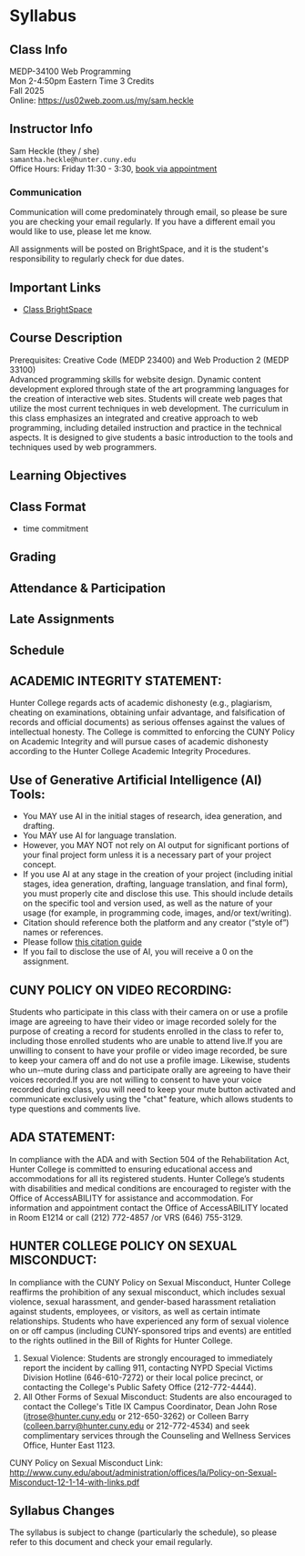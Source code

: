 # Syllabus

## Class Info
MEDP-34100 Web Programming  
Mon 2-4:50pm Eastern Time
3 Credits  
Fall 2025  
Online: https://us02web.zoom.us/my/sam.heckle

## Instructor Info
Sam Heckle (they / she)  
`samantha.heckle@hunter.cuny.edu`  
Office Hours: Friday 11:30 - 3:30, [book via appointment](https://calendly.com/samanthaheckle/30min)

### Communication
Communication will come predominately through email, so please be sure you are checking your email regularly. If you have a different email you would like to use, please let me know. 

All assignments will be posted on BrightSpace, and it is the student's responsibility to regularly check for due dates.

## Important Links
* [Class BrightSpace](https://brightspace.cuny.edu/d2l/le/content/930144/Home)

## Course Description
Prerequisites: Creative Code (MEDP 23400) and Web Production 2 (MEDP 33100)  
Advanced programming skills for website design. Dynamic content development explored through state of the art programming languages for the creation of interactive web sites. Students will create web pages that utilize the most current techniques in web development.  The curriculum in this class emphasizes an integrated and creative approach to web programming, including detailed instruction and practice in the technical aspects. It is designed to give students a basic introduction to the tools and techniques used by web programmers. 

## Learning Objectives

## Class Format
- time commitment
## Grading

## Attendance & Participation

## Late Assignments

## Schedule

## ACADEMIC INTEGRITY STATEMENT:  

Hunter College regards acts of academic dishonesty (e.g., plagiarism, cheating on examinations, obtaining unfair advantage, and falsification of records and official documents) as serious offenses against the values of intellectual honesty.  The College is committed to enforcing the CUNY Policy on Academic Integrity and will pursue cases of academic dishonesty according to the Hunter College Academic Integrity Procedures. 

## Use of Generative Artificial Intelligence (AI) Tools:
* You MAY use AI in the initial stages of research, idea generation, and drafting.
* You MAY use AI for language translation.
* However, you MAY NOT not rely on AI output for significant portions of your final project form unless it is a necessary part of your project concept.
* If you use AI at any stage in the creation of your project (including initial stages, idea generation, drafting, language translation, and final form), you must properly cite and disclose this use. This should include details on the specific tool and version used, as well as the nature of your usage (for example, in programming code, images, and/or text/writing).
* Citation should reference both the platform and any creator (“style of”) names or references.
* Please follow [this citation guide](https://guides.library.harvard.edu/c.php?g=1330621&p=10046069)
* If you fail to disclose the use of AI, you will receive a 0 on the assignment.

## CUNY POLICY ON VIDEO RECORDING:  

Students who participate in this class with their camera on or use a profile image are agreeing to have their video or image recorded solely for the purpose of creating a record for students enrolled in the class to refer to, including those enrolled students who are unable to attend live.If you are unwilling to consent to have your profile or video image recorded, be sure to keep your camera off and do not use a profile image. Likewise, students who un-­‐mute during class and participate orally are agreeing to have their voices recorded.If you are not willing to consent to have your voice recorded during class, you will need to keep your mute button activated and communicate exclusively using the "chat" feature, which allows students to type questions and comments live. 

## ADA STATEMENT:  

In compliance with the ADA and with Section 504 of the Rehabilitation Act, Hunter College is committed to ensuring educational access and accommodations for all its registered students. Hunter College’s students with disabilities and medical conditions are encouraged to register with the Office of AccessABILITY for assistance and accommodation. For information and appointment contact the Office of AccessABILITY located in Room E1214 or call (212) 772-4857 /or VRS (646) 755-3129. 

## HUNTER COLLEGE POLICY ON SEXUAL MISCONDUCT: 

In compliance with the CUNY Policy on Sexual Misconduct, Hunter College reaffirms the prohibition of any sexual misconduct, which includes sexual violence, sexual harassment, and gender-based harassment retaliation against students, employees, or visitors, as well as certain intimate relationships. Students who have experienced any form of sexual violence on or off campus (including CUNY-sponsored trips and events) are entitled to the rights outlined in the Bill of Rights for Hunter College. 
1) Sexual Violence: Students are strongly encouraged to immediately report the incident by calling 911, contacting NYPD Special Victims Division Hotline (646-610-7272) or their local police precinct, or contacting the College's Public Safety Office (212-772-4444). 
2) All Other Forms of Sexual Misconduct: Students are also encouraged to contact the College's Title IX Campus Coordinator, Dean John Rose (jtrose@hunter.cuny.edu or 212-650-3262) or Colleen Barry (colleen.barry@hunter.cuny.edu or 212-772-4534) and seek complimentary services through the Counseling and Wellness Services Office, Hunter East 1123. 

CUNY Policy on Sexual Misconduct Link: http://www.cuny.edu/about/administration/offices/la/Policy-on-Sexual-Misconduct-12-1-14-with-links.pdf 

## Syllabus Changes

The syllabus is subject to change (particularly the schedule), so please refer to this document and check your email regularly.